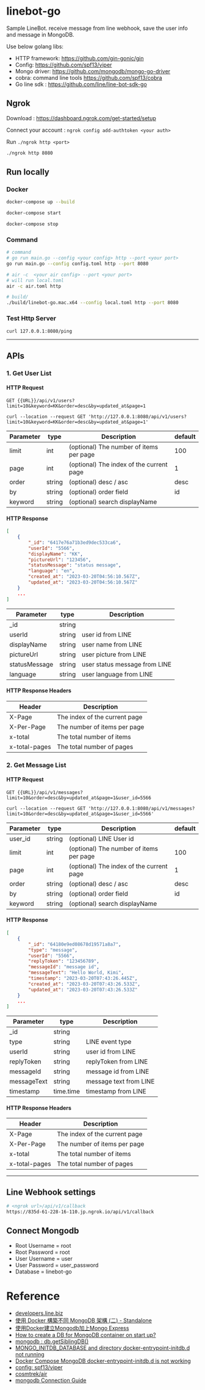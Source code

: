 # linebot-go
Sample LineBot. receive message from line webhook, save the user info and message in MongoDB.

Use below golang libs:
* HTTP framework: https://github.com/gin-gonic/gin
* Config: https://github.com/spf13/viper
* Mongo driver: https://github.com/mongodb/mongo-go-driver 
* cobra: command line tools https://github.com/spf13/cobra
* Go line sdk : https://github.com/line/line-bot-sdk-go

## Ngrok
Download : https://dashboard.ngrok.com/get-started/setup

Connect your account : `ngrok config add-authtoken <your auth>`

Run `./ngrok http <port>`

```sh
./ngrok http 8080
```

## Run locally
### Docker
```sh
docker-compose up --build

docker-compose start

docker-compose stop
```

### Command
```sh
# command 
# go run main.go --config <your config> http --port <your port>
go run main.go --config config.toml http --port 8080

# air -c  <your air config> --port <your port>
# will run local.toml
air -c air.toml http

# build/
./build/linebot-go.mac.x64 --config local.toml http --port 8080
```

### Test Http Server
```sh
curl 127.0.0.1:8080/ping
```

---
## APIs
### 1. Get User List
#### HTTP Request
`GET {{URL}}/api/v1/users?limit=10&keyword=KK&order=desc&by=updated_at&page=1`

```shell
curl --location --request GET 'http://127.0.0.1:8080/api/v1/users?limit=10&keyword=KK&order=desc&by=updated_at&page=1'
```

| Parameter | type   | Description                              | default |
|-----------|--------|------------------------------------------|---------|
| limit     | int    | (optional) The number of items per page  | 100     |
| page      | int    | (optional) The index of the current page | 1       |
| order     | string | (optional) desc / asc                    | desc    |
| by        | string | (optional) order field                   | id      |
| keyword   | string | (optional) search displayName            |         |

#### HTTP Response

```json
[
    {
        "_id": "6417e76a71b3ed9dec533ca6",
        "userId": "5566",
        "displayName": "KK",
        "pictureUrl": "123456",
        "statusMessage": "status message",
        "language": "en",
        "created_at": "2023-03-20T04:56:10.567Z",
        "updated_at": "2023-03-20T04:56:10.567Z"
    }
    ...
]
```

| Parameter     | type   | Description                   |
|---------------|--------|-------------------------------|
| _id           | string |                               |
| userId        | string | user id from LINE             |
| displayName   | string | user name from LINE           |
| pictureUrl    | string | user picture from LINE        |
| statusMessage | string | user status message from LINE |
| language      | string | user language from LINE       |

#### HTTP Response Headers
| Header        | Description                   |
|---------------|-------------------------------|
| X-Page        | The index of the current page |
| X-Per-Page    | The number of items per page  |
| x-total       | The total number of items     |
| x-total-pages | The total number of pages     |

### 2. Get Message List
#### HTTP Request
`GET {{URL}}/api/v1/messages?limit=10&order=desc&by=updated_at&page=1&user_id=5566`

```shell
curl --location --request GET 'http://127.0.0.1:8080/api/v1/messages?limit=10&order=desc&by=updated_at&page=1&user_id=5566'
```

| Parameter | type   | Description                              | default |
|-----------|--------|------------------------------------------|---------|
| user_id   | string | (optional) LINE User id                  |         |
| limit     | int    | (optional) The number of items per page  | 100     |
| page      | int    | (optional) The index of the current page | 1       |
| order     | string | (optional) desc / asc                    | desc    |
| by        | string | (optional) order field                   | id      |
| keyword   | string | (optional) search displayName            |         |

#### HTTP Response

```json
[
    {
        "_id": "64180e9ed08678d19571a8a7",
        "type": "message",
        "userId": "5566",
        "replyToken": "123456789",
        "messageId": "message id",
        "messageText": "Hello World, Kimi",
        "timestamp": "2023-03-20T07:43:26.445Z",
        "created_at": "2023-03-20T07:43:26.533Z",
        "updated_at": "2023-03-20T07:43:26.533Z"
    }
    ...
]
```

| Parameter   | type      | Description            |
|-------------|-----------|------------------------|
| _id         | string    |                        |
| type        | string    | LINE event type        |
| userId      | string    | user id from LINE      |
| replyToken  | string    | replyToken from LINE   |
| messageId   | string    | message id from LINE   |
| messageText | string    | message text from LINE |
| timestamp   | time.time | timestamp from LINE    |


#### HTTP Response Headers
| Header        | Description                   |
|---------------|-------------------------------|
| X-Page        | The index of the current page |
| X-Per-Page    | The number of items per page  |
| x-total       | The total number of items     |
| x-total-pages | The total number of pages     |

---
## Line Webhook settings
```sh
# <ngrok url>/api/v1/callback
https://835d-61-228-16-110.jp.ngrok.io/api/v1/callback
```

## Connect Mongodb
* Root Username = root
* Root Password = root
* User Username = user
* User Password = user_password
* Database = linebot-go

# Reference
* [developers.line.biz](https://developers.line.biz/en/docs/)
* [使用 Docker 構築不同 MongoDB 架構 (二) - Standalone](https://ithelp.ithome.com.tw/articles/10224871)
* [使用Docker建立Mongodb加上Mongo Express](https://104.es/2022/07/05/docker-compose-mongodb-mongo-express/)
* [How to create a DB for MongoDB container on start up?](https://stackoverflow.com/questions/42912755/how-to-create-a-db-for-mongodb-container-on-start-up)
* [mongodb : db.getSiblingDB()](https://www.mongodb.com/docs/manual/reference/method/db.getSiblingDB/)
* [MONGO_INITDB_DATABASE and directory docker-entrypoint-initdb.d not running](https://github.com/docker-library/mongo/issues/429)
* [Docker Compose MongoDB docker-entrypoint-initdb.d is not working](https://stackoverflow.com/questions/60522471/docker-compose-mongodb-docker-entrypoint-initdb-d-is-not-working)
* [config: spf13/viper](https://github.com/spf13/viper)
* [cosmtrek/air](https://github.com/cosmtrek/air)
* [mongodb Connection Guide](https://www.mongodb.com/docs/drivers/go/current/fundamentals/connection/)